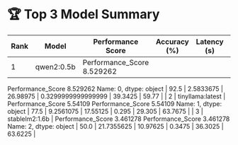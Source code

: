 # 🏆 Top 3 Model Summary

| Rank | Model | Performance Score | Accuracy (%) | Latency (s) | Tokens/s | CPU (%) | RAM (%) | Temp (°C) |
|------|--------|------------------|---------------|--------------|-----------|----------|----------|-----------|
| 1 | qwen2:0.5b | Performance_Score    8.529262
Performance_Score    8.529262
Name: 0, dtype: object | 92.5 | 2.5833675 | 26.98975 | 0.3299999999999999 | 39.3425 | 59.77 |
| 2 | tinyllama:latest | Performance_Score    5.54109
Performance_Score    5.54109
Name: 1, dtype: object | 77.5 | 9.2561075 | 17.55125 | 0.295 | 29.305 | 63.7675 |
| 3 | stablelm2:1.6b | Performance_Score    3.461278
Performance_Score    3.461278
Name: 2, dtype: object | 50.0 | 21.7355625 | 10.97625 | 0.3475 | 36.3025 | 63.6225 |